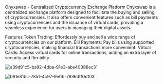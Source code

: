 Onyxswap - Centralized Cryptocurrency Exchange Platform Onyxswap is a centralized exchange platform designed to facilitate the buying and selling of cryptocurrencies. It also offers convenient features such as bill payments using cryptocurrencies and the issuance of virtual cards, providing a seamless experience for users in managing their digital assets.

Features Token Trading: Effortlessly buy and sell a wide range of cryptocurrencies on our platform. Bill Payments: Pay bills using supported cryptocurrencies, making financial transactions more convenient. Virtual Cards: Access virtual cards for online transactions, adding an extra layer of security and flexibility.

![a39d91c5-ba92-4dba-91e3-abe40388ec31](https://github.com/afolabidamilare08/OnyxApp/assets/66940336/63ff8d41-239d-4e14-9b24-38f1f60e35da)

![b91e81bc-7851-4c97-9e0b-7936dff0d103](https://github.com/afolabidamilare08/OnyxApp/assets/66940336/5571a4fc-e405-4105-8ce9-a4bff86b01b8)


